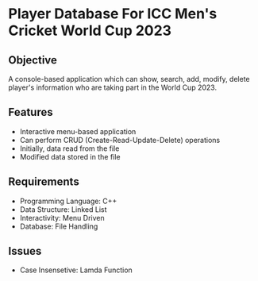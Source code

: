 # Player Database For ICC Men's Cricket World Cup 2023

## Objective
A console-based application which can show, search, add, modify, 
delete player's information who are taking part in the World Cup 2023.

## Features 
- Interactive menu-based application
- Can perform CRUD (Create-Read-Update-Delete) operations
- Initially, data read from the file
- Modified data stored in the file

## Requirements
- Programming Language: C++
- Data Structure: Linked List
- Interactivity: Menu Driven
- Database: File Handling

## Issues
- Case Insensetive: Lamda Function 